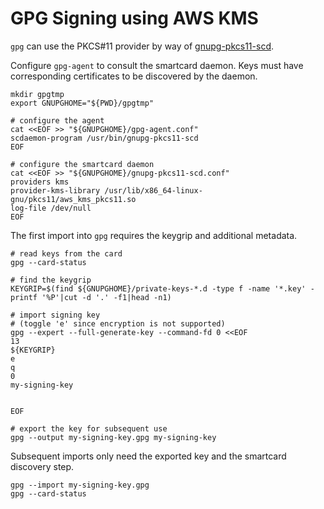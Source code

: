 GPG Signing using AWS KMS
=========================

`gpg` can use the PKCS#11 provider by way of [gnupg-pkcs11-scd](https://github.com/alonbl/gnupg-pkcs11-scd).

Configure `gpg-agent` to consult the smartcard daemon.
Keys must have corresponding certificates to be discovered by the daemon.
```
mkdir gpgtmp
export GNUPGHOME="${PWD}/gpgtmp"

# configure the agent
cat <<EOF >> "${GNUPGHOME}/gpg-agent.conf"
scdaemon-program /usr/bin/gnupg-pkcs11-scd
EOF

# configure the smartcard daemon
cat <<EOF >> "${GNUPGHOME}/gnupg-pkcs11-scd.conf"
providers kms
provider-kms-library /usr/lib/x86_64-linux-gnu/pkcs11/aws_kms_pkcs11.so
log-file /dev/null
EOF
```

The first import into `gpg` requires the keygrip and additional metadata.
```
# read keys from the card
gpg --card-status

# find the keygrip
KEYGRIP=$(find ${GNUPGHOME}/private-keys-*.d -type f -name '*.key' -printf '%P'|cut -d '.' -f1|head -n1)

# import signing key
# (toggle 'e' since encryption is not supported)
gpg --expert --full-generate-key --command-fd 0 <<EOF
13
${KEYGRIP}
e
q
0
my-signing-key


EOF

# export the key for subsequent use
gpg --output my-signing-key.gpg my-signing-key
```

Subsequent imports only need the exported key and the smartcard discovery step.
```
gpg --import my-signing-key.gpg
gpg --card-status
```
